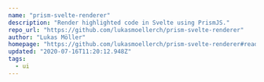 ```yaml
---
name: "prism-svelte-renderer"
description: "Render highlighted code in Svelte using PrismJS."
repo_url: "https://github.com/lukasmoellerch/prism-svelte-renderer"
author: "Lukas Möller"
homepage: "https://github.com/lukasmoellerch/prism-svelte-renderer#readme"
updated: "2020-07-16T11:20:12.948Z"
tags: 
  - ui
---
```

